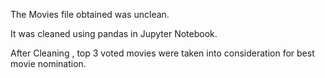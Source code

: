 The Movies file obtained was unclean.

It was cleaned using pandas in Jupyter Notebook.

After Cleaning , top 3 voted movies were taken into consideration for best movie nomination.
